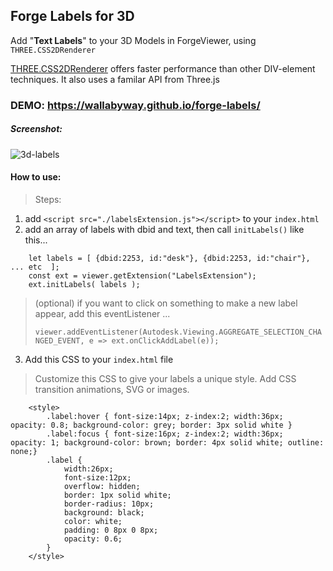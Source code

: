 ## Forge Labels for 3D

Add "**Text Labels**" to your 3D Models in ForgeViewer, using `THREE.CSS2DRenderer`

[THREE.CSS2DRenderer](https://threejs.org/docs/#examples/en/renderers/CSS2DRenderer) offers faster performance than other DIV-element techniques.  It also uses a familar API from Three.js

### DEMO: https://wallabyway.github.io/forge-labels/

##### Screenshot:
![3d-labels](https://user-images.githubusercontent.com/440241/88363461-fa53a280-cd34-11ea-9b7e-a5fbc48498a3.jpg)



#### How to use:

> Steps:

1. add `<script src="./labelsExtension.js"></script>` to your `index.html`
2. add an array of labels with dbid and text, then call `initLabels()` like this...

```
	let labels = [ {dbid:2253, id:"desk"}, {dbid:2253, id:"chair"}, ... etc  ];
	const ext = viewer.getExtension("LabelsExtension");
	ext.initLabels( labels );
```


> (optional) if you want to click on something to make a new label appear, add this eventListener ...
> 
> `viewer.addEventListener(Autodesk.Viewing.AGGREGATE_SELECTION_CHANGED_EVENT, e => ext.onClickAddLabel(e));`

3. Add this CSS to your `index.html` file

> Customize this CSS to give your labels a unique style.  Add CSS transition animations, SVG or images.

```
	<style>
		.label:hover { font-size:14px; z-index:2; width:36px;  opacity: 0.8; background-color: grey; border: 3px solid white }
		.label:focus { font-size:16px; z-index:2; width:36px;  opacity: 1; background-color: brown; border: 4px solid white; outline: none;}
		.label {
			width:26px;
			font-size:12px;
			overflow: hidden;
			border: 1px solid white;
			border-radius: 10px;
			background: black;
			color: white;
			padding: 0 8px 0 8px;
			opacity: 0.6;
		}
	</style>

```

